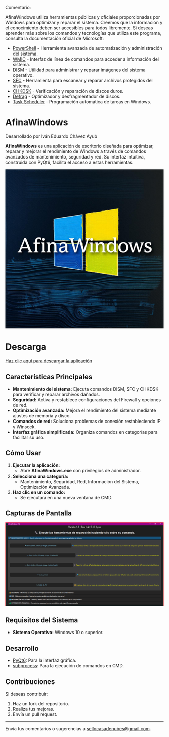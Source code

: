 Comentario:

AfinaWindows utiliza herramientas públicas y oficiales proporcionadas por Windows para optimizar y reparar el sistema. Creemos que la información y el conocimiento deben ser accesibles para todos libremente. Si deseas aprender más sobre los comandos y tecnologías que utiliza este programa, consulta la documentación oficial de Microsoft:

- [PowerShell](https://learn.microsoft.com/en-us/powershell/) - Herramienta avanzada de automatización y administración del sistema.
- [WMIC](https://learn.microsoft.com/en-us/windows/win32/wmisdk/wmi-start-page) - Interfaz de línea de comandos para acceder a información del sistema.
- [DISM](https://learn.microsoft.com/en-us/windows-hardware/manufacture/desktop/dism-supported-platforms) - Utilidad para administrar y reparar imágenes del sistema operativo.
- [SFC](https://learn.microsoft.com/en-us/windows-server/administration/windows-commands/sfc) - Herramienta para escanear y reparar archivos protegidos del sistema.
- [CHKDSK](https://learn.microsoft.com/en-us/windows-server/administration/windows-commands/chkdsk) - Verificación y reparación de discos duros.
- [Defrag](https://learn.microsoft.com/en-us/windows-server/administration/windows-commands/defrag) - Optimizador y desfragmentador de discos.
- [Task Scheduler](https://learn.microsoft.com/en-us/windows/win32/taskschd/task-scheduler-start-page) - Programación automática de tareas en Windows.

# AfinaWindows

Desarrollado por Iván Eduardo Chávez Ayub

**AfinaWindows** es una aplicación de escritorio diseñada para optimizar, reparar y mejorar el rendimiento de Windows a través de comandos avanzados de mantenimiento, seguridad y red. Su interfaz intuitiva, construida con PyQt6, facilita el acceso a estas herramientas.

![Icono de AfinaWindows](AfinaWindows.png)

# Descarga

[Haz clic aquí para descargar la aplicación](AfinaWindows.exe](https://drive.google.com/file/d/1sWI1DmgsZ7z0v8qtPX9Ju0pe0HKfVf-a/view?usp=sharing)](https://drive.google.com/file/d/1sWI1DmgsZ7z0v8qtPX9Ju0pe0HKfVf-a/view?usp=sharing))

## Características Principales

- **Mantenimiento del sistema:** Ejecuta comandos DISM, SFC y CHKDSK para verificar y reparar archivos dañados.
- **Seguridad:** Activa y restablece configuraciones del Firewall y opciones de red.
- **Optimización avanzada:** Mejora el rendimiento del sistema mediante ajustes de memoria y disco.
- **Comandos de red:** Soluciona problemas de conexión restableciendo IP y Winsock.
- **Interfaz gráfica simplificada:** Organiza comandos en categorías para facilitar su uso.

## Cómo Usar

1. **Ejecutar la aplicación:**
   - Abre **AfinaWindows.exe** con privilegios de administrador.
2. **Selecciona una categoría:**
   - Mantenimiento, Seguridad, Red, Información del Sistema, Optimización Avanzada.
3. **Haz clic en un comando:**
   - Se ejecutará en una nueva ventana de CMD.

## Capturas de Pantalla

![Captura de la Aplicación](Capture.png)

## Requisitos del Sistema

- **Sistema Operativo:** Windows 10 o superior.

## Desarrollo

- [PyQt6](https://pypi.org/project/PyQt6/): Para la interfaz gráfica.
- [subprocess](https://docs.python.org/3/library/subprocess.html): Para la ejecución de comandos en CMD.

## Contribuciones

Si deseas contribuir:

1. Haz un fork del repositorio.
2. Realiza tus mejoras.
3. Envía un pull request.

---

Envía tus comentarios o sugerencias a [sellocasadenubes@gmail.com](mailto:sellocasadenubes@gmail.com).
